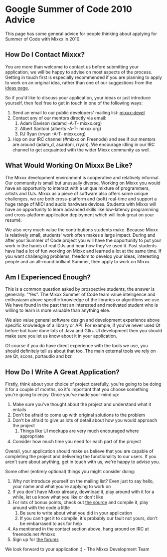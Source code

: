 # Google Summer of Code 2010 Advice

This page has some general advice for people thinking about applying for
Summer of Code with Mixxx in 2010.

## How Do I Contact Mixxx?

You are more than welcome to contact us before submitting your
application, we will be happy to advise on most aspects of the process.
Getting in touch first is especially recommended if you are planning to
apply to work on an original idea, rather than one of our suggestions
from the [ideas page](gsoc2010ideas).

So if you'd like to discuss your application, your ideas or just
introduce yourself, then feel free to get in touch in one of the
following ways:

1.  Send an email to our public developers' mailing list:
    [mixxx-devel](http://lists.sourceforge.net/lists/listinfo/mixxx-devel)
2.  Contact any of our mentors directly via email: 
    1.  Adam Davison (adamd -A-T- mixxx.org)
    2.  Albert Santoni (alberts -A-T- mixxx.org)
    3.  RJ Ryan (rryan -A-T- mixxx.org)
3.  Hop on our IRC channel (\#mixxx on Freenode) and see if our mentors
    are around (adam\_d, asantoni, rryan). We encourage idling in our
    IRC channel to get acquainted with the wider Mixxx community as
    well.

## What Would Working On Mixxx Be Like?

The Mixxx development environment is cooperative and relatively
informal. Our community is small but unusually diverse. Working on Mixxx
you would have an opportunity to interact with a unique mixture of
programmers, artists and DJs. Mixxx as a piece of software also offers
some unique challenges, we are both cross-platform and (soft) real-time
and support a huge range of MIDI and audio hardware devices. Students
with Mixxx will have an opportunity to learn advanced skills like
low-latency programming and cross-platform application deployment which
will look great on your resumé.

We also very much value the contributions students make. Because Mixxx
is relatively small, students' work often makes a large impact. During
and after your Summer of Code project you will have the opportunity to
put your work in the hands of real DJs and hear how they've used it.
Past students have had a lot of fun working on Mixxx and learned a lot
at the same time. If you want challenging problems, freedom to develop
your ideas, interesting people and an all-round brilliant Summer, then
apply to work on Mixxx.

## Am I Experienced Enough?

This is a common question asked by prospective students, the answer is
generally: "Yes". The Mixxx Summer of Code team value intelligence and
enthusiasm above specific knowledge of the libraries or algorithms we
use. We have found in the past that an interested and motivated student
who is willing to learn is more valuable than anything else.

We also value general software design and development experience above
specific knowledge of a library or API. For example, if you've never
used Qt before but have done lots of Java and Gtk+ UI development then
you should make sure you let us know about it in your application.

Of course if you do have direct experience with the tools we use, you
should definitely tell us about that too. The main external tools we
rely on are Qt, scons, portaudio and bzr.

## How Do I Write A Great Application?

Firstly, think about your choice of project carefully, you're going to
be doing it for a couple of months, so it's important that you choose
something you're going to enjoy. Once you've made your mind up:

1.  Make sure you've thought about the project and understand what it
    entails
2.  Don't be afraid to come up with original solutions to the problem
3.  Don't be afraid to give us lots of detail about how you would
    approach the project
    1.  Things like UI mockups are very much encouraged where
        appropriate
4.  Consider how much time you need for each part of the project

Overall, your application should make us believe that you are capable of
completing the project and delivering the functionality to our users. If
you aren't sure about anything, get in touch with us, we're happy to
advise you.

Some other (entirely optional) things you might consider doing:

1.  Why not introduce yourself on the mailing list? Even just to say
    hello, your name and what you're applying to work on
2.  If you don't have Mixxx already, download it, play around with it
    for a while, let us know what you like or don't like
3.  For lots of bonus points, check out [the source](using_bazaar) and
    compile it, play around with the code a little
    1.  Be sure to write about what you did in your application
    2.  If you can't get it to compile, it's probably our fault not
        yours, don't be embarrased to ask for help
4.  As mentioned in the contact section above, hang around on IRC at
    freenode.net \#mixxx
5.  Sign up for [the forums](http://www.mixxx.org/forums)

We look forward to your application :) - The Mixxx Development Team
